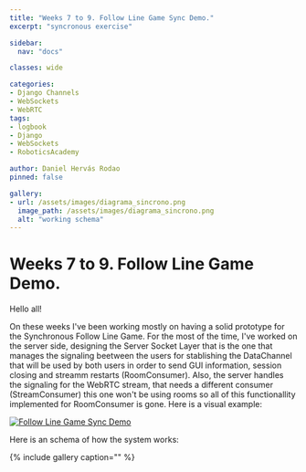 ```yaml
---
title: "Weeks 7 to 9. Follow Line Game Sync Demo."
excerpt: "syncronous exercise"

sidebar:
  nav: "docs"

classes: wide

categories:
- Django Channels
- WebSockets
- WebRTC
tags:
- logbook
- Django
- WebSockets
- RoboticsAcademy

author: Daniel Hervás Rodao
pinned: false

gallery:
- url: /assets/images/diagrama_sincrono.png
  image_path: /assets/images/diagrama_sincrono.png
  alt: "working schema"
---
```


# Weeks 7 to 9. Follow Line Game Demo.

Hello all!

On these weeks I've been working mostly on having a solid prototype for the Synchronous Follow Line Game. For the most of the time, I've worked on the server side, designing the Server Socket Layer that is the one that manages the signaling beetween the users for stablishing the DataChannel that will be used by both users in order to send GUI information, session closing and streamm restarts (RoomConsumer). Also, the server handles the signaling for the WebRTC stream, that needs a different consumer (StreamConsumer) this one won't be using rooms so all of this functionallity implemented for RoomConsumer is gone. Here is a visual example:

[![Follow Line Game Sync Demo](https://img.youtube.com/vi/pLOXuRsD9K0/0.jpg)](https://youtu.be/pLOXuRsD9K0)  

Here is an schema of how the system works:

{% include gallery caption="" %}


